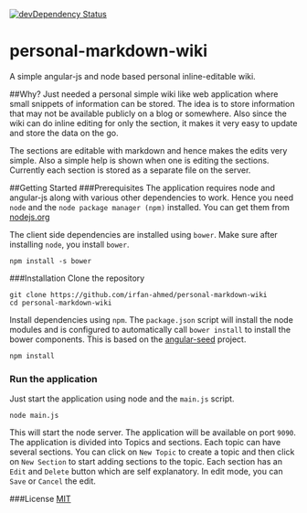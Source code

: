[![devDependency Status](https://david-dm.org/irfan-ahmed/personal-markdown-wiki/dev-status.png)](https://david-dm.org/irfan-ahmed/personal-markdown-wiki#info=devDependencies)

personal-markdown-wiki
======================

A simple angular-js and node based personal inline-editable wiki.

##Why?
Just needed a personal simple wiki like web application where small snippets of information can be stored. The idea is to store information that may not be available publicly on a blog or somewhere. Also since the wiki can do inline editing for only the section, it makes it very easy to update and store the data on the go. 

The sections are editable with markdown and hence makes the edits very simple. Also a simple help is shown when one is editing the sections. Currently each section is stored as a separate file on the server. 

##Getting Started
###Prerequisites
The application requires node and angular-js along with various other dependencies to work. Hence you need `node` and the `node package manager (npm)` installed. You can get them from [nodejs.org](http://nodejs.org)

The client side dependencies are installed using `bower`. Make sure after installing `node`, you install `bower`.
```
npm install -s bower
```

###Installation
Clone the repository
``` 
git clone https://github.com/irfan-ahmed/personal-markdown-wiki
cd personal-markdown-wiki
```
Install dependencies using `npm`. The `package.json` script will install the node modules and is configured to automatically call `bower install` to install the bower components. This is based on the [angular-seed](https://github.com/angular/angular-seed) project.
```
npm install
```

### Run the application
Just start the application using node and the `main.js` script.
```
node main.js
```
This will start the node server. The application will be available on port `9090`. The application is divided into Topics and sections. Each topic can have several sections. You can click on `New Topic` to create a topic and then click on `New Section` to start adding sections to the topic. Each section has an `Edit` and `Delete` button which are self explanatory. In edit mode, you can `Save` or  `Cancel` the edit.

###License
[MIT](https://github.com/irfan-ahmed/personal-markdown-wiki/blob/master/LICENSE)
